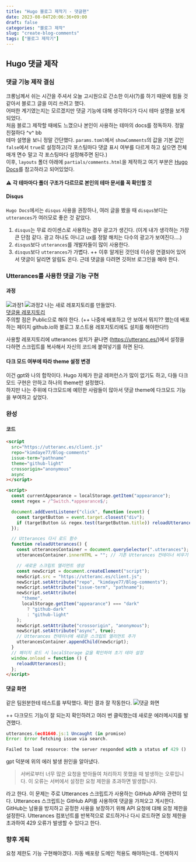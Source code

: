 ```yaml
---
title: "Hugo 블로그 제작기 - 댓글편"
date: 2023-08-04T20:06:36+09:00
draft: false
categories: "블로그 제작"
slug: "create-blog-comments"
tags: ["블로그 제작기"]
---
```


## Hugo 댓글 제작

### 댓글 기능 제작 결심

크롱님께서 쉬는 시간을 주셔서 오늘 고시원으로 간소한 이사(?)를 하기 때문에 힘들 것 같아서 블로그 글을 미리 쓰려고 했다.
<br>
어떠한 계기였는지는 모르겠지만 댓글 기능에 대해 생각하다가 다시 테마 설명을 보게 되었다.
<br>
처음 블로그 제작할 때에도 느꼈으나 본인이 사용하는 테마의 docs를 정독하자. 정말 친절하다 ^v^ bb<br>
테마 설명을 보니 정말 간단했다. `params.toml`에서 `showComments`의 값을 기본 값인 `false`에서 `true`로 설정하고(각 포스팅마다 댓글 표시 여부를 다르게 하고 싶으면 전체 매개 면수 말고 각 포스팅마다 설정해주면 된다.)<br>
이후, `layouts` 폴더 아래에 `partials/comments.html`을 제작하고 여기 부분은 [Hugo Docs](https://gohugo.io/content-management/comments/)를 참고하라고 되어있었다.
<br><br>
⚠️ **각 테마마다 폴더 구조가 다르므로 본인의 테마 문서를 꼭 확인할 것**

#### Disqus

`Hugo Docs`에서는 `disqus` 사용을 권장하나, 여러 글을 봤을 때 `disqus`보다는 `utterances`가 여러모로 좋은 것 같았다.<br>

1. `disqus`는 무료 라이센스로 사용하는 경우 광고가 생긴다. (이게 내가 생각하는 가장 큰 단점 같다. 광고 하나도 아니고 ux를 정말 해치는 다수의 광고가 보여진다....)
2. `disqus`보다 `utterances`를 개발자들이 많이 사용한다.
3. `disqus`보다 `utterances`가 가볍다.
   ++ 이후 알게된 것인데 이슈랑 연결되어 있어서 댓글이 달리면 알림도 온다. 근데 댓글을 다려면 깃허브 로그인을 해야 한다.

### Utterances를 사용한 댓글 기능 구현

#### 과정

![과정1](img/create-blog-comments1.png) ![과정2](img/create-blog-comments2.png)
나는 새로 레포지토리를 만들었다. <br>
[댓글용 레포지토리](https://github.com/kimdaye77/Blog-comments)
<br> 주의할 점은 Public으로 해야 한다.
(++ 나중에 배포하고 안 보여서 뭐지?? 했는데 배포하는 페이지 github.io와 블로그 포스트용 레포지토리에도 설치를 해야한다!!)

사용할 레포지토리에 utterances 설치가 끝나면 (https://utteranc.es/)에서 설정을 다하면 스크립트를 복사해서 자신의 코드에 붙여넣기를 하면 된다.

#### 다크 모드 여부에 따라 theme 설정 변경

이건 gpt와 나의 합작이다. Hugo 자체가 한글 레퍼런스가 많이 없기도 하고, 다들 다크 모드 구현은 안하고 하나의 theme만 설정했다.
<br>하지만 나는 주위에 다크모드에 예민한 사람들이 많아서 댓글 theme에 다크모드 기능을 부여하고 싶었다.

### 완성

#### 코드

```html
<script
  src="https://utteranc.es/client.js"
  repo="kimdaye77/Blog-comments"
  issue-term="pathname"
  theme="github-light"
  crossorigin="anonymous"
  async
></script>

<script>
  const currentAppearance = localStorage.getItem("appearance");
  const regex = /^Switch.*appearance$/;

  document.addEventListener("click", function (event) {
    const targetButton = event.target.closest("div");
    if (targetButton && regex.test(targetButton.title)) reloadUtterances();
  });

  // Utterances 다시 로드 함수
  function reloadUtterances() {
    const utterancesContainer = document.querySelector(".utterances");
    utterancesContainer.innerHTML = ""; // 기존 Utterances 컨테이너 비우기

    // 새로운 스크립트 엘리먼트 생성
    const newScript = document.createElement("script");
    newScript.src = "https://utteranc.es/client.js";
    newScript.setAttribute("repo", "kimdaye77/Blog-comments");
    newScript.setAttribute("issue-term", "pathname");
    newScript.setAttribute(
      "theme",
      localStorage.getItem("appearance") === "dark"
        ? "github-dark"
        : "github-light"
    );
    newScript.setAttribute("crossorigin", "anonymous");
    newScript.setAttribute("async", true);
    // Utterances 컨테이너에 새로운 스크립트 엘리먼트 추가
    utterancesContainer.appendChild(newScript);
  }
  // 페이지 로드 시 localStorage 값을 확인하여 초기 테마 설정
  window.onload = function () {
    reloadUtterances();
  };
</script>
```

#### 댓글 화면

같은 팀원분한테 테스트를 부탁했다. 확인 결과 잘 작동한다.
![댓글 화면](img/create-blog-comments3.png)

++ 다크모드 기능이 잘 되는지 확인하려고 여러 번 클릭했는데 새로운 에러메시지를 발견했다.

```js
utterances.6ec01640.js:1 Uncaught (in promise)
Error: Error fetching issue via search.

Failed to load resource: the server responded with a status of 429 ()
```

gpt 덕분에 위의 에러 발생 원인을 알아냈다.

> 서버로부터 너무 많은 요청을 받아들여 처리하지 못했을 때 발생하는 오류입니다. 이 오류는 서버에서 설정한 요청 제한을 초과하면 발생합니다.

라고 한다. 이 문제는 주로 Utterances 스크립트가 사용하는 GitHub API와 관련이 있다. Utterances 스크립트는 GitHub API를 사용하여 댓글을 가져오고 게시한다. GitHub는 남용을 방지하고 공정한 사용을 보장하기 위해 API 요청에 대해 요청 제한을 설정한다. Utterances 컴포넌트를 반복적으로 로드하거나 다시 로드하면 요청 제한을 초과하여 429 오류가 발생할 수 있다고 한다.

### 향후 계획

요청 제한도 기능 구현해야겠다.
자동 배포랑 도메인 적용도 해야하는데.. 언제하지
